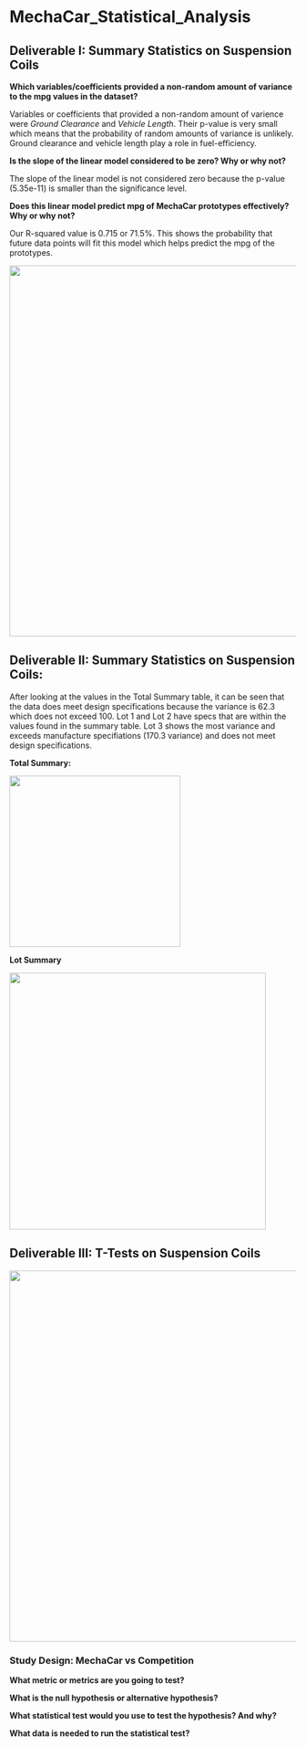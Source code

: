 # MechaCar_Statistical_Analysis


## Deliverable I: Summary Statistics on Suspension Coils

   **Which variables/coefficients provided a non-random amount of variance to the mpg values in the dataset?**
   
Variables or coefficients that provided a non-random amount of varience were _Ground Clearance_ and _Vehicle Length_. Their p-value is very small which means that the probability of random amounts of variance is unlikely. Ground clearance and vehicle length play a role in fuel-efficiency.

   **Is the slope of the linear model considered to be zero? Why or why not?**

The slope of the linear model is not considered zero because the p-value (5.35e-11) is smaller than the significance level.


   **Does this linear model predict mpg of MechaCar prototypes effectively? Why or why not?**

Our R-squared value is 0.715 or 71.5%. This shows the probability that future data points will fit this model which helps predict the mpg of the prototypes.

<p align="center">
  <img width="650" src="https://user-images.githubusercontent.com/90485451/157135795-6839553b-ce93-4513-9015-f22b380a7fae.png">
</p>

## Deliverable II: Summary Statistics on Suspension Coils:

After looking at the values in the Total Summary table, it can be seen that the data does meet design specifications because the variance is 62.3 which does not exceed 100. Lot 1 and Lot 2 have specs that are within the values found in the summary table. Lot 3 shows the most variance and exceeds manufacture specifiations (170.3 variance) and does not meet design specifications.  

   **Total Summary:**
<p align="left">
  <img width="300" src="https://user-images.githubusercontent.com/90485451/157139098-c879d307-9e70-4d9c-a5f6-4be2e3ec1c83.png">
</p> 

   **Lot Summary**
<p align="left">
  <img width="450" src="https://user-images.githubusercontent.com/90485451/157139729-6b8f9bc7-2c75-4753-afec-a066e0dc1914.png">
</p>

## Deliverable III: T-Tests on Suspension Coils






<p align="center">
  <img width="650" src="https://user-images.githubusercontent.com/90485451/157143148-123c5608-8540-41e2-9d17-420e6e1362dd.png">
</p>

### Study Design: MechaCar vs Competition



   **What metric or metrics are you going to test?**

   **What is the null hypothesis or alternative hypothesis?**
   
   **What statistical test would you use to test the hypothesis? And why?**
   
   **What data is needed to run the statistical test?**
